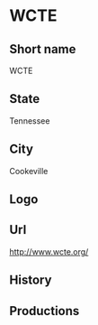 # WCTE

## Short name

WCTE

## State

Tennessee

## City

Cookeville

## Logo



## Url

http://www.wcte.org/

## History



## Productions


